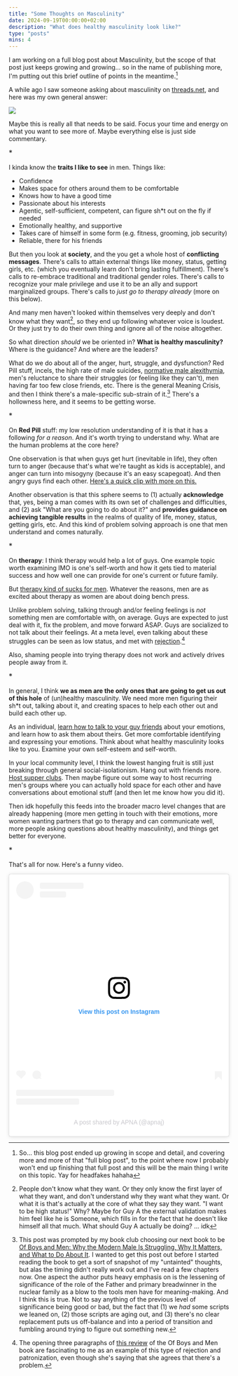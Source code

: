 ```yaml
---
title: "Some Thoughts on Masculinity"
date: 2024-09-19T00:00:00+02:00
description: "What does healthy masculinity look like?"
type: "posts"
mins: 4
---
```


I am working on a full blog post about Masculinity, but the scope of that post just keeps growing and growing… so in the name of publishing more, I'm putting out this brief outline of points in the meantime.[^1]

A while ago I saw someone asking about masculinity on <a target="_blank" href="https://www.threads.net/@billyisyoung/post/C9yA3acO7hl">threads.net</a>, and here was my own general answer:

<img src="https://byoung-blog.s3.us-west-1.amazonaws.com/2024-09-19-masculinity-blog-screenshot.png">

Maybe this is really all that needs to be said. Focus your time and energy on what you want to see more of. Maybe everything else is just side commentary.

<big>*</big>

I kinda know the **traits I like to see** in men. Things like:
* Confidence
* Makes space for others around them to be comfortable
* Knows how to have a good time
* Passionate about his interests
* Agentic, self-sufficient, competent, can figure sh*t out on the fly if needed
* Emotionally healthy, and supportive
* Takes care of himself in some form (e.g. fitness, grooming, job security)
* Reliable, there for his friends

But then you look at **society**, and the you get a whole host of **conflicting messages**. There's calls to attain external things like money, status, getting girls, etc. (which you eventually learn don't bring lasting fulfillment). There's calls to re-embrace traditional and traditional gender roles. There's calls to recognize your male privilege and use it to be an ally and support marginalized groups. There's calls to _just go to therapy already_ (more on this below).

And many men haven't looked within themselves very deeply and don't know what they want[^2], so they end up following whatever voice is loudest. Or they just try to do their own thing and ignore all of the noise altogether.

So what direction _should_ we be oriented in? **What is healthy masculinity?** Where is the guidance? And where are the leaders? 

What do we do about all of the anger, hurt, struggle, and dysfunction? Red Pill stuff, incels, the high rate of male suicides, <a target="_blank" href="https://www.psychologytoday.com/us/blog/the-intersection-of-mental-health-relationships-and-sexuality-in-the-modern-world/202112/why">normative male alexithymia</a>, men's reluctance to share their struggles (or feeling like they can't), men having far too few close friends, etc. There is the general Meaning Crisis, and then I think there's a male-specific sub-strain of it.[^3] There's a hollowness here, and it seems to be getting worse.

<big>*</big>

On **Red Pill** stuff: my low resolution understanding of it is that it has a following _for a reason_. And it's worth trying to understand why. What are the human problems at the core here?

One observation is that when guys get hurt (inevitable in life), they often turn to anger (because that's what we're taught as kids is acceptable), and anger can turn into misogyny (because it's an easy scapegoat). And then angry guys find each other. <a target="_blank" href="https://www.youtube.com/shorts/K3GVi_sIkY0">Here's a quick clip with more on this.</a>

Another observation is that this sphere seems to (1) actually **acknowledge** that, yes, being a man comes with its own set of challenges and difficulties, and (2) ask "What are you going to do about it?" and **provides guidance on achieving tangible results** in the realms of quality of life, money, status, getting girls, etc. And this kind of problem solving approach is one that men understand and comes naturally.

<big>*</big>

On **therapy**: I think therapy would help a lot of guys. One example topic worth examining IMO is one's self-worth and how it gets tied to material success and how well one can provide for one's current or future family.

But <a target="_blank" href="https://www.youtube.com/watch?v=uf8bt6fGQyA">therapy kind of sucks for men</a>. Whatever the reasons, men are as excited about therapy as women are about doing bench press.

Unlike problem solving, talking through and/or feeling feelings is _not_ something men are comfortable with, on average. Guys are expected to just deal with it, fix the problem, and move forward ASAP. Guys are socialized to not talk about their feelings. At a meta level, even talking about these struggles can be seen as low status, and met with <a target="_blank" href="https://www.youtube.com/shorts/cZfeAYf2gjU">rejection</a>.[^4]

Also, shaming people into trying therapy does not work and actively drives people away from it.

<big>*</big>

In general, I think **we as men are the only ones that are going to get us out of this hole** of (un)healthy masculinity. We need more men figuring their sh*t out, talking about it, and creating spaces to help each other out and build each other up.

As an individual, <a target="_blank" href="https://twitter.com/billyisyoung/status/1797498494707737078">learn how to talk to your guy friends</a> about your emotions, and learn how to ask them about theirs. Get more comfortable identifying and expressing your emotions. Think about what healthy masculinity looks like to you. Examine your own self-esteem and self-worth.

In your local community level, I think the lowest hanging fruit is still just breaking through general social-isolationism. Hang out with friends more. <a target="_blank" href="https://twitter.com/nwilliams030/status/1835021785147777273">Host supper clubs</a>. Then maybe figure out some way to host recurring men's groups where you can actually hold space for each other and have conversations about emotional stuff (and then let me know how you did it).

Then idk hopefully this feeds into the broader macro level changes that are already happening (more men getting in touch with their emotions, more women wanting partners that go to therapy and can communicate well, more people asking questions about healthy masculinity), and things get better for everyone.

<big>*</big>

That's all for now. Here's a funny video.

<blockquote class="instagram-media" data-instgrm-permalink="https://www.instagram.com/reel/C-tNXJZsvG7/?utm_source=ig_embed&amp;utm_campaign=loading" data-instgrm-version="14" style=" background:#FFF; border:0; border-radius:3px; box-shadow:0 0 1px 0 rgba(0,0,0,0.5),0 1px 10px 0 rgba(0,0,0,0.15); margin: 1px; max-width:540px; min-width:326px; padding:0; width:99.375%; width:-webkit-calc(100% - 2px); width:calc(100% - 2px);"><div style="padding:16px;"> <a href="https://www.instagram.com/reel/C-tNXJZsvG7/?utm_source=ig_embed&amp;utm_campaign=loading" style=" background:#FFFFFF; line-height:0; padding:0 0; text-align:center; text-decoration:none; width:100%;" target="_blank"> <div style=" display: flex; flex-direction: row; align-items: center;"> <div style="background-color: #F4F4F4; border-radius: 50%; flex-grow: 0; height: 40px; margin-right: 14px; width: 40px;"></div> <div style="display: flex; flex-direction: column; flex-grow: 1; justify-content: center;"> <div style=" background-color: #F4F4F4; border-radius: 4px; flex-grow: 0; height: 14px; margin-bottom: 6px; width: 100px;"></div> <div style=" background-color: #F4F4F4; border-radius: 4px; flex-grow: 0; height: 14px; width: 60px;"></div></div></div><div style="padding: 19% 0;"></div> <div style="display:block; height:50px; margin:0 auto 12px; width:50px;"><svg width="50px" height="50px" viewBox="0 0 60 60" version="1.1" xmlns="https://www.w3.org/2000/svg" xmlns:xlink="https://www.w3.org/1999/xlink"><g stroke="none" stroke-width="1" fill="none" fill-rule="evenodd"><g transform="translate(-511.000000, -20.000000)" fill="#000000"><g><path d="M556.869,30.41 C554.814,30.41 553.148,32.076 553.148,34.131 C553.148,36.186 554.814,37.852 556.869,37.852 C558.924,37.852 560.59,36.186 560.59,34.131 C560.59,32.076 558.924,30.41 556.869,30.41 M541,60.657 C535.114,60.657 530.342,55.887 530.342,50 C530.342,44.114 535.114,39.342 541,39.342 C546.887,39.342 551.658,44.114 551.658,50 C551.658,55.887 546.887,60.657 541,60.657 M541,33.886 C532.1,33.886 524.886,41.1 524.886,50 C524.886,58.899 532.1,66.113 541,66.113 C549.9,66.113 557.115,58.899 557.115,50 C557.115,41.1 549.9,33.886 541,33.886 M565.378,62.101 C565.244,65.022 564.756,66.606 564.346,67.663 C563.803,69.06 563.154,70.057 562.106,71.106 C561.058,72.155 560.06,72.803 558.662,73.347 C557.607,73.757 556.021,74.244 553.102,74.378 C549.944,74.521 548.997,74.552 541,74.552 C533.003,74.552 532.056,74.521 528.898,74.378 C525.979,74.244 524.393,73.757 523.338,73.347 C521.94,72.803 520.942,72.155 519.894,71.106 C518.846,70.057 518.197,69.06 517.654,67.663 C517.244,66.606 516.755,65.022 516.623,62.101 C516.479,58.943 516.448,57.996 516.448,50 C516.448,42.003 516.479,41.056 516.623,37.899 C516.755,34.978 517.244,33.391 517.654,32.338 C518.197,30.938 518.846,29.942 519.894,28.894 C520.942,27.846 521.94,27.196 523.338,26.654 C524.393,26.244 525.979,25.756 528.898,25.623 C532.057,25.479 533.004,25.448 541,25.448 C548.997,25.448 549.943,25.479 553.102,25.623 C556.021,25.756 557.607,26.244 558.662,26.654 C560.06,27.196 561.058,27.846 562.106,28.894 C563.154,29.942 563.803,30.938 564.346,32.338 C564.756,33.391 565.244,34.978 565.378,37.899 C565.522,41.056 565.552,42.003 565.552,50 C565.552,57.996 565.522,58.943 565.378,62.101 M570.82,37.631 C570.674,34.438 570.167,32.258 569.425,30.349 C568.659,28.377 567.633,26.702 565.965,25.035 C564.297,23.368 562.623,22.342 560.652,21.575 C558.743,20.834 556.562,20.326 553.369,20.18 C550.169,20.033 549.148,20 541,20 C532.853,20 531.831,20.033 528.631,20.18 C525.438,20.326 523.257,20.834 521.349,21.575 C519.376,22.342 517.703,23.368 516.035,25.035 C514.368,26.702 513.342,28.377 512.574,30.349 C511.834,32.258 511.326,34.438 511.181,37.631 C511.035,40.831 511,41.851 511,50 C511,58.147 511.035,59.17 511.181,62.369 C511.326,65.562 511.834,67.743 512.574,69.651 C513.342,71.625 514.368,73.296 516.035,74.965 C517.703,76.634 519.376,77.658 521.349,78.425 C523.257,79.167 525.438,79.673 528.631,79.82 C531.831,79.965 532.853,80.001 541,80.001 C549.148,80.001 550.169,79.965 553.369,79.82 C556.562,79.673 558.743,79.167 560.652,78.425 C562.623,77.658 564.297,76.634 565.965,74.965 C567.633,73.296 568.659,71.625 569.425,69.651 C570.167,67.743 570.674,65.562 570.82,62.369 C570.966,59.17 571,58.147 571,50 C571,41.851 570.966,40.831 570.82,37.631"></path></g></g></g></svg></div><div style="padding-top: 8px;"> <div style=" color:#3897f0; font-family:Arial,sans-serif; font-size:14px; font-style:normal; font-weight:550; line-height:18px;">View this post on Instagram</div></div><div style="padding: 12.5% 0;"></div> <div style="display: flex; flex-direction: row; margin-bottom: 14px; align-items: center;"><div> <div style="background-color: #F4F4F4; border-radius: 50%; height: 12.5px; width: 12.5px; transform: translateX(0px) translateY(7px);"></div> <div style="background-color: #F4F4F4; height: 12.5px; transform: rotate(-45deg) translateX(3px) translateY(1px); width: 12.5px; flex-grow: 0; margin-right: 14px; margin-left: 2px;"></div> <div style="background-color: #F4F4F4; border-radius: 50%; height: 12.5px; width: 12.5px; transform: translateX(9px) translateY(-18px);"></div></div><div style="margin-left: 8px;"> <div style=" background-color: #F4F4F4; border-radius: 50%; flex-grow: 0; height: 20px; width: 20px;"></div> <div style=" width: 0; height: 0; border-top: 2px solid transparent; border-left: 6px solid #f4f4f4; border-bottom: 2px solid transparent; transform: translateX(16px) translateY(-4px) rotate(30deg)"></div></div><div style="margin-left: auto;"> <div style=" width: 0px; border-top: 8px solid #F4F4F4; border-right: 8px solid transparent; transform: translateY(16px);"></div> <div style=" background-color: #F4F4F4; flex-grow: 0; height: 12px; width: 16px; transform: translateY(-4px);"></div> <div style=" width: 0; height: 0; border-top: 8px solid #F4F4F4; border-left: 8px solid transparent; transform: translateY(-4px) translateX(8px);"></div></div></div> <div style="display: flex; flex-direction: column; flex-grow: 1; justify-content: center; margin-bottom: 24px;"> <div style=" background-color: #F4F4F4; border-radius: 4px; flex-grow: 0; height: 14px; margin-bottom: 6px; width: 224px;"></div> <div style=" background-color: #F4F4F4; border-radius: 4px; flex-grow: 0; height: 14px; width: 144px;"></div></div></a><p style=" color:#c9c8cd; font-family:Arial,sans-serif; font-size:14px; line-height:17px; margin-bottom:0; margin-top:8px; overflow:hidden; padding:8px 0 7px; text-align:center; text-overflow:ellipsis; white-space:nowrap;"><a href="https://www.instagram.com/reel/C-tNXJZsvG7/?utm_source=ig_embed&amp;utm_campaign=loading" style=" color:#c9c8cd; font-family:Arial,sans-serif; font-size:14px; font-style:normal; font-weight:normal; line-height:17px; text-decoration:none;" target="_blank">A post shared by APNA (@apnaj)</a></p></div></blockquote>
<script async src="//www.instagram.com/embed.js"></script>

[^1]: So… this blog post ended up growing in scope and detail, and covering more and more of that "full blog post", to the point where now I probably won't end up finishing that full post and this will be the main thing I write on this topic. Yay for headfakes hahaha

[^2]: People don't know what they want. Or they only know the first layer of what they want, and don't understand why they want what they want. Or what it is that's actually at the core of what they say they want. "I want to be high status!" Why? Maybe for Guy A the external validation makes him feel like he is Someone, which fills in for the fact that he doesn't like himself all that much. What should Guy A actually be doing? ... idk

[^3]: This post was prompted by my book club choosing our next book to be <a target="_blank" href="https://www.goodreads.com/book/show/60613920-of-boys-and-men">Of Boys and Men: Why the Modern Male Is Struggling, Why It Matters, and What to Do About It</a>. I wanted to get this post out before I started reading the book to get a sort of snapshot of my "untainted" thoughts, but alas the timing didn't really work out and I've read a few chapters now. One aspect the author puts heavy emphasis on is the lessening of significance of the role of the Father and primary breadwinner in the nuclear family as a blow to the tools men have for meaning-making. And I think this is true. Not to say anything of the previous level of significance being good or bad, but the fact that (1) we _had_ some scripts we leaned on, (2) those scripts are aging out, and (3) there's no clear replacement puts us off-balance and into a period of transition and fumbling around trying to figure out something new.

[^4]: The opening three paragraphs of <a target="_blank" href="https://www.goodreads.com/review/show/5946410336">this review</a> of the Of Boys and Men book are fascinating to me as an example of this type of rejection and patronization, even though she's saying that she agrees that there's a problem.
